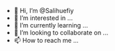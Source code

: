 - 👋 Hi, I’m @Salihuefiy
- 👀 I’m interested in ...
- 🌱 I’m currently learning ...
- 💞️ I’m looking to collaborate on ...
- 📫 How to reach me ...

<!---
Salihuefiy/Salihuefiy is a ✨ special ✨ repository because its `README.md` (this file) appears on your GitHub profile.
You can click the Preview link to take a look at your changes.
--->
